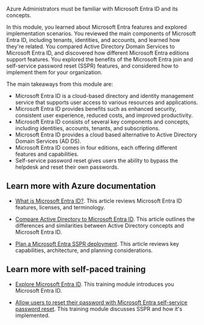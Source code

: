Azure Administrators must be familiar with Microsoft Entra ID and its concepts.

In this module, you learned about Microsoft Entra features and explored implementation scenarios. You reviewed the main components of Microsoft Entra ID, including tenants, identities, and accounts, and learned how they're related. You compared Active Directory Domain Services to Microsoft Entra ID, and discovered how different Microsoft Entra editions support features. You explored the benefits of the Microsoft Entra join and self-service password reset (SSPR) features, and considered how to implement them for your organization.

The main takeaways from this module are:

- Microsoft Entra ID is a cloud-based directory and identity management service that supports user access to various resources and applications. 
- Microsoft Entra ID provides benefits such as enhanced security, consistent user experience, reduced costs, and improved productivity. 
- Microsoft Entra ID consists of several key components and concepts, including identities, accounts, tenants, and subscriptions. 
- Microsoft Entra ID provides a cloud based alternative to Active Directory Domain Services (AD DS). 
- Microsoft Entra ID comes in four editions, each offering different features and capabilities.
- Self-service password reset gives users the ability to bypass the helpdesk and reset their own passwords.

## Learn more with Azure documentation

- [What is Microsoft Entra ID?](/entra/fundamentals/whatis). This article reviews Microsoft Entra ID features, licenses, and terminology. 

- [Compare Active Directory to Microsoft Entra ID](/entra/fundamentals/compare). This article outlines the differences and similarities between Active Directory concepts and Microsoft Entra ID.

- [Plan a Microsoft Entra SSPR deployment](/entra/identity/authentication/howto-sspr-deployment). This article reviews key capabilities, architecture, and planning considerations. 

## Learn more with self-paced training

- [Explore Microsoft Entra ID](/training/modules/explore-azure-active-directory). This training module introduces you Microsoft Entra ID.

- [Allow users to reset their password with Microsoft Entra self-service password reset](/training/modules/allow-users-reset-their-password). This training module discusses SSPR and how it's implemented.  
